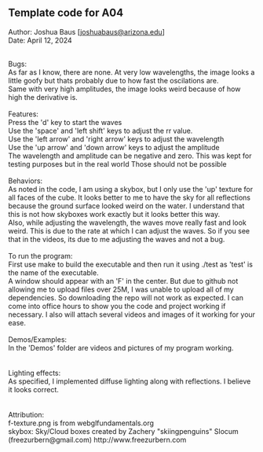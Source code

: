 Template code for A04
------------

Author: Joshua Baus [joshuabaus@arizona.edu]
<br>
Date: April 12, 2024

<br>
Bugs: <br>
As far as I know, there are none. At very low wavelengths, the image looks a little goofy but thats probably due to how fast the oscilations are. <br>
Same with very high amplitudes, the image looks weird because of how high the derivative is.

<br>
<br>
Features: <br>
Press the 'd' key to start the waves <br>
Use the 'space' and 'left shift' keys to adjust the rr value. <br>
Use the 'left arrow' and 'right arrow' keys to adjust the wavelength<br>
Use the 'up arrow' and 'down arrow' keys to adjust the amplitude<br>
The wavelength and amplitude can be negative and zero. This was kept for testing purposes but in the real world
Those should not be possible<br>
<br>
Behaviors:<br>
As noted in the code, I am using a skybox, but I only use the 'up' texture for all faces of the cube. It looks better to me to have the sky for all reflections because the ground surface looked weird on the water. I understand that this is not how skyboxes work exactly but it looks better this way.
<br> Also, while adjusting the wavelength, the waves move really fast and look weird. This is due to the rate at which I can adjust the waves. So if you see that in the videos, its due to me adjusting the waves and not a bug.


<br>
<br>
To run the program: <br>
First use make to build the executable and then run it using ./test as 'test' is the name of the executable. <br>
A window should appear with an 'F' in the center. But due to github not allowing me to upload files over 25M, I was unable to upload all of my dependencies. So downloading the repo will not work as expected. I can come into office hours to show you the code and project working if necessary. I also will attach several videos and images of it working for your ease.

<br>
<br>
Demos/Examples: <br>
In the 'Demos' folder are videos and pictures of my program working.
<br>

<br>
<br>
Lighting effects: <br>
As specified, I implemented diffuse lighting along with reflections. I believe it looks correct. <br>

<br>
<br>
Attribution:<br>
f-texture.png is from webglfundamentals.org<br>
skybox: Sky/Cloud boxes created by Zachery "skiingpenguins" Slocum (freezurbern@gmail.com) http://www.freezurbern.com
<br>
